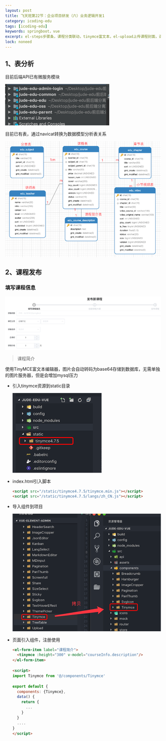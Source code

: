 ```yaml
---
layout: post
title: 飞天班第22节：企业项目研发（六）业务逻辑开发1
category: icoding-edu
tags: [icoding-edu]
keywords: springboot，vue
excerpt: el-steps步骤条，课程分类联动，tinymce富文本，el-upload上传课程封面，课程信息回显
lock: noneed
---
```


## 1、表分析

目前后端API已有微服务模块

![](/assets/images/2020/icoding/project-build/jude-edu-api.gif)



目前已有表，通过navicat转换为数据模型分析表关系

![](/assets/images/2020/icoding/project-build/jude-edu-table.gif)

## 2、课程发布

### 填写课程信息

![](/assets/images/2020/icoding/project-build/publish-course-steps.gif)

> 课程简介

使用TinyMCE富文本编辑器，图片会自动转码为base64存储到数据库，无需单独的图片服务器，但是会增加mysql压力

- 引入tinymce资源到static目录

  ![](/assets/images/2020/icoding/project-build/static-tinymce.gif)

- index.html引入脚本

  ```html
  <script src="/static/tinymce4.7.5/tinymce.min.js"></script>
  <script src="/static/tinymce4.7.5/langs/zh_CN.js"></script>
  ```

- 导入组件到项目

  ![](/assets/images/2020/icoding/project-build/copy-tinymce.gif)

- 页面引入组件，注册使用

  ```html
  <el-form-item label="课程简介">
    <tinymce :height="300" v-model="courseInfo.description"/>
  </el-form-item>
  
  <script>
  import Tinymce from '@/components/Tinymce'
  
  export default {
    components: {Tinymce},
    data() {
      return {
        ...
      }
    }
    ....
  }
  </script>  
  ```